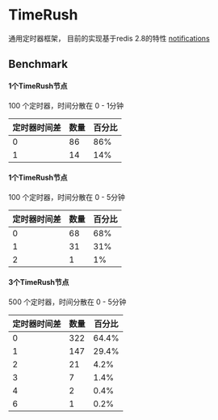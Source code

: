 # TimeRush

通用定时器框架， 目前的实现基于redis 2.8的特性 [notifications][1]


## Benchmark

#### 1个TimeRush节点

100 个定时器，时间分散在 0 - 1分钟

定时器时间差 | 数量 | 百分比
-------------|------|--------
0            | 86   | 86%
1            | 14   | 14%


#### 1个TimeRush节点

100 个定时器，时间分散在 0 - 5分钟

定时器时间差 | 数量 | 百分比
-------------|------|--------
0            | 68   | 68%
1            | 31   | 31%
2            | 1    | 1%


#### 3个TimeRush节点

500 个定时器，时间分散在 0 - 5分钟

定时器时间差 | 数量 | 百分比
-------------|------|--------
0            | 322   | 64.4%
1            | 147   | 29.4%
2            | 21    | 4.2%
3            | 7     | 1.4%
4            | 2     | 0.4%
6            | 1     | 0.2%


[1]: http://redis.io/topics/notifications